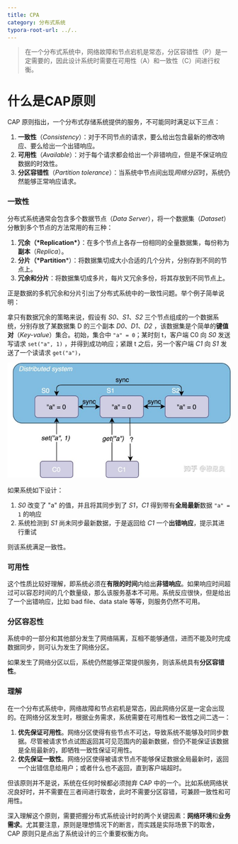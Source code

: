 ```yaml
---
title: CPA
category: 分布式系统
typora-root-url: ../..
---
```


> 在一个分布式系统中，网络故障和节点宕机是常态，分区容错性（P）是一定需要的，因此设计系统时需要在可用性（A）和一致性（C）间进行权衡。

# 什么是CAP原则

CAP 原则指出，一个分布式存储系统提供的服务，不可能同时满足以下三点：

1. **一致性**（*Consistency*）：对于不同节点的请求，要么给出包含最新的修改响应、要么给出一个出错响应。
2. **可用性**（*Available*）：对于每个请求都会给出一个非错响应，但是不保证响应数据的时效性。
3. **分区容错性**（*Partition tolerance*）：当系统中节点间出现*网络分区*时，系统仍然能够正常响应请求。





### 一致性

分布式系统通常会包含多个数据节点（*Data Server*），将一个数据集（*Dataset*）分散到多个节点的方法常用的有三种：

1. **冗余（\*Replication\*）**：在多个节点上各存一份相同的全量数据集，每份称为**副本**（*Replica*）。
2. **分片（\*Partition***）：将数据集切成大小合适的几个分片，分别存到不同的节点上。
3. **冗余和分片**：将数据集切成多片，每片又冗余多份，将其存放到不同节点上。

正是数据的多机冗余和分片引出了分布式系统中的一致性问题。举个例子简单说明：

拿只有数据冗余的策略来说，假设有 *S0*、*S1*、*S2* 三个节点组成的一个数据系统，分别存放了某数据集 D 的三个副本 *D0*、*D1*、*D2* ，该数据集是个简单的**键值对**（*Key-value*）集合。初始，集合中 `"a" = 0`；某时刻 t，客户端 C0 向 *S0* 发送写请求 `set("a", 1)` ，并得到成功响应；紧跟 t 之后，另一个客户端 *C1* 向 *S1* 发送了一个读请求 `get("a")`，



![img](/assets/img/v2-df1342eaf90d36da322eb0d16c3be44e_720w.jpg)



如果系统如下设计：

1. *S0* 改变了 "a" 的值，并且将其同步到了 *S1*，*C1* 得到带有**全局最新**数据 `"a" = 1` 的响应
2. 系统检测到 *S1* 尚未同步最新数据，于是返回给 *C1* 一个**出错响应**，提示其进行重试

则该系统满足一致性。





### 可用性

这个性质比较好理解，即系统必须在**有限的时间**内给出**非错响应**。如果响应时间超过可以容忍时间的几个数量级，那么该服务基本不可用。系统反应很快，但是给出了一个出错响应，比如 bad file、data stale 等等，则服务仍然不可用。





### 分区容忍性

系统中的一部分和其他部分发生了网络隔离，互相不能够通信，进而不能及时完成数据同步，则可认为发生了网络分区。

如果发生了网络分区以后，系统仍然能够正常提供服务，则该系统具有**分区容错性**。





### 理解

在一个分布式系统中，网络故障和节点宕机是常态，因此网络分区是一定会出现的。在网络分区发生时，根据业务需求，系统需要在可用性和一致性之间二选一：

1. **优先保证可用性**。网络分区使得有些节点不可达，导致系统不能够及时同步数据。尽管被请求节点试图返回其可见范围内的最新数据，但仍不能保证该数据是全局最新的，即牺牲一致性保证可用性。
2. **优先保证一致性**。网络分区使得被请求节点不能够保证数据全局最新时，返回一个出错信息给用户；或者什么也不返回，直到客户端超时。

但该原则并不是说，系统在任何时候都必须抛弃 CAP 中的一个。比如系统网络状况良好时，并不需要在三者间进行取舍，此时不需要分区容错，可兼顾一致性和可用性。

深入理解这个原则，需要把握分布式系统设计时的两个关键因素：**网络环境**和**业务需求**。尤其要注意，原则是理想情况下的断言，而实践是实际场景下的取舍，CAP 原则只是点出了系统设计的三个重要权衡方向。
